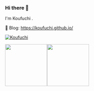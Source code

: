 ### Hi there 👋

I'm Koufuchi .

📔 Blog: <https://koufuchi.github.io/>

<!--START_SECTION:waka-->
<!--END_SECTION:waka-->

<a href="https://github-readme-stats.vercel.app/api?username=Koufuchi&show_icons=true&theme=radical" target="_blank" rel="noopener noreferrer"><img src="https://github-readme-stats.vercel.app/api?username=Koufuchi&show_icons=true&theme=radical" alt="Koufuchi" /></a>

<img align="" height="137px" src="https://github-readme-stats.vercel.app/api?username=Koufuchi&hide_border=true&show_icons=true&include_all_commits=true&line_height=21&theme=radical&locale=en" /><img align="" height="137px" src="https://github-readme-stats.vercel.app/api/top-langs/?username=Koufuchi&hide_border=true&layout=compact&theme=radical&locale=en" />


